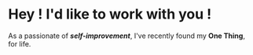 # Hey ! I'd like to work with you !
As a passionate of ***self-improvement***, I've recently found my **One Thing**, for life.
</coding>
